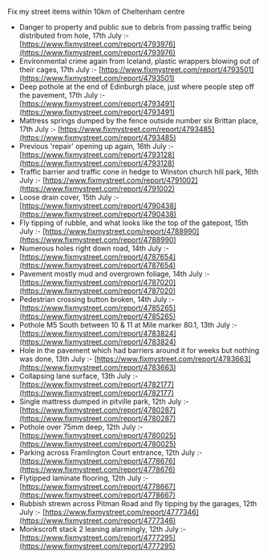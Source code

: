 Fix my street items within 10km of Cheltenham centre

<!-- fix_marker starts -->

- Danger to property and public sue to debris from passing traffic being distributed from hole, 17th July :- [https://www.fixmystreet.com/report/4793976](https://www.fixmystreet.com/report/4793976)
- Environmental crime again from Iceland, plastic wrappers blowing out of their cages, 17th July :- [https://www.fixmystreet.com/report/4793501](https://www.fixmystreet.com/report/4793501)
- Deep pothole at the end of Edinburgh place, just where people step off the pavement, 17th July :- [https://www.fixmystreet.com/report/4793491](https://www.fixmystreet.com/report/4793491)
- Mattress springs dumped by the fence outside number six Brittan place, 17th July :- [https://www.fixmystreet.com/report/4793485](https://www.fixmystreet.com/report/4793485)
- Previous 'repair' opening up again, 16th July :- [https://www.fixmystreet.com/report/4793128](https://www.fixmystreet.com/report/4793128)
- Traffic barrier and traffic cone in hedge to Winston church hill park, 16th July :- [https://www.fixmystreet.com/report/4791002](https://www.fixmystreet.com/report/4791002)
- Loose drain cover, 15th July :- [https://www.fixmystreet.com/report/4790438](https://www.fixmystreet.com/report/4790438)
- Fly tipping of rubble, and what looks like the top of the gatepost, 15th July :- [https://www.fixmystreet.com/report/4788990](https://www.fixmystreet.com/report/4788990)
- Numerous holes right down road, 14th July :- [https://www.fixmystreet.com/report/4787654](https://www.fixmystreet.com/report/4787654)
- Pavement mostly mud and overgrown foliage, 14th July :- [https://www.fixmystreet.com/report/4787020](https://www.fixmystreet.com/report/4787020)
- Pedestrian crossing button broken, 14th July :- [https://www.fixmystreet.com/report/4785265](https://www.fixmystreet.com/report/4785265)
- Pothole M5 South between 10 & 11 at Mile marker 80.1, 13th July :- [https://www.fixmystreet.com/report/4783824](https://www.fixmystreet.com/report/4783824)
- Hole in the pavement which had barriers around it for weeks but nothing was done, 13th July :- [https://www.fixmystreet.com/report/4783663](https://www.fixmystreet.com/report/4783663)
- Collapsing lane surface, 13th July :- [https://www.fixmystreet.com/report/4782177](https://www.fixmystreet.com/report/4782177)
- Single mattress dumped in pitville park, 12th July :- [https://www.fixmystreet.com/report/4780287](https://www.fixmystreet.com/report/4780287)
- Pothole over 75mm deep, 12th July :- [https://www.fixmystreet.com/report/4780025](https://www.fixmystreet.com/report/4780025)
- Parking across Framlington Court entrance, 12th July :- [https://www.fixmystreet.com/report/4778676](https://www.fixmystreet.com/report/4778676)
- Flytipped laminate flooring, 12th July :- [https://www.fixmystreet.com/report/4778667](https://www.fixmystreet.com/report/4778667)
- Rubbish strewn across Pitman Road and fly tipping by the garages, 12th July :- [https://www.fixmystreet.com/report/4777346](https://www.fixmystreet.com/report/4777346)
- Monkscroft stack 2 leaning alarmingly, 12th July :- [https://www.fixmystreet.com/report/4777295](https://www.fixmystreet.com/report/4777295)

<!-- fix_marker ends -->